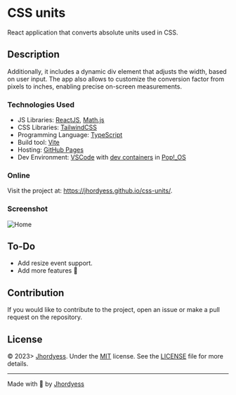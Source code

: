 # CSS units

React application that converts absolute units used in CSS.

## Description

Additionally, it includes a dynamic div element that adjusts the width, based on user input. The app also allows to customize the conversion factor from pixels to inches, enabling precise on-screen measurements.

### Technologies Used

- JS Libraries: [ReactJS](https://reactjs.org/), [Math.js](https://mathjs.org/)
- CSS Libraries: [TailwindCSS](https://tailwindcss.com/)
- Programming Language: [TypeScript](https://www.typescriptlang.org/)
- Build tool: [Vite](https://vitejs.dev/)
- Hosting: [GitHub Pages](https://pages.github.com/)
- Dev Environment: [VSCode](https://code.visualstudio.com/) with [dev containers](https://code.visualstudio.com/docs/remote/containers) in [Pop!\_OS](https://pop.system76.com/)

### Online

Visit the project at: <https://jhordyess.github.io/css-units/>.

### Screenshot

![Home](https://res.cloudinary.com/jhordyess/image/upload/v1688763609/css-units/home-page_ss9mfr.png)

## To-Do

- Add resize event support.
- Add more features 🤔

## Contribution

If you would like to contribute to the project, open an issue or make a pull request on the repository.

## License

© 2023> [Jhordyess](https://github.com/jhordyess). Under the [MIT](https://choosealicense.com/licenses/mit/) license. See the [LICENSE](./LICENSE) file for more details.

---

Made with 💪 by [Jhordyess](https://www.jhordyess.com/)
